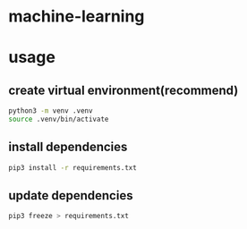 # machine-learning

# usage

## create virtual environment(recommend)

```bash
python3 -m venv .venv
source .venv/bin/activate
```

## install dependencies
```bash
pip3 install -r requirements.txt
```

## update dependencies
```bash
pip3 freeze > requirements.txt
```
